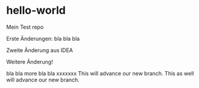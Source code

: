 # hello-world
Mein Test repo

Erste Änderungen: bla bla bla


Zweite Änderung aus IDEA

Weitere Änderung!

bla bla  more bla bla
xxxxxxx
This will advance our new branch.
This as well will advance our new branch.
